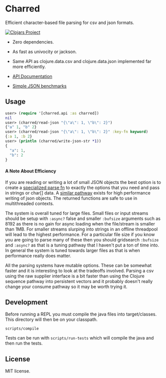 # Charred

Efficient character-based file parsing for csv and json formats.


[![Clojars Project](https://clojars.org/com.cnuernber/charred/latest-version.svg)](https://clojars.org/com.cnuernber/charred)

* Zero dependencies.
* As fast as univocity or jackson.
* Same API as clojure.data.csv and clojure.data.json implemented far more
  efficiently.


* [API Documentation](https://cnuernber.github.io/charred/)
* [Simple JSON benchmarks](https://github.com/cnuernber/fast-json)


## Usage

```clojure
user> (require '[charred.api :as charred])
nil
user> (charred/read-json "{\"a\": 1, \"b\": 2}")
{"a" 1, "b" 2}
user> (charred/read-json "{\"a\": 1, \"b\": 2}" :key-fn keyword)
{:a 1, :b 2}
user> (println (charred/write-json-str *1))
{
  "a": 1,
  "b": 2
}
```

#### A Note About Efficiency


If you are reading or writing a lot of small JSON objects the best option is to create a
[specialized parse fn](https://cnuernber.github.io/charred/charred.api.html#var-parse-json-fn)
to exactly the options that you need and pass in strings or char[] data.  A [similar pathway](https://cnuernber.github.io/charred/charred.api.html#var-write-json-fn) exists for high
performance writing of json objects.  The returned functions are safe to use in multithreaded
contexts.

The system is overall tuned for large files.  Small files or input streams should be setup with `:async?` false
and smaller `:bufsize` arguments such as 8192 as there is no gain for async loading when the file/stream is smaller than 1MB.
For smaller streams slurping into strings in an offline threadpool will lead to the highest performance.  For a particular
file size if you know you are going to parse many of these then you should gridsearch `:bufsize` and `:async?` as
that is a tuning pathway that I haven't put a ton of time into.  In general the system is tuned towards larger
files as that is when performance really does matter.

All the parsing systems have mutable options.  These can be somewhat faster and it is interesting to
look at the tradeoffs involved.  Parsing a csv using the raw supplier interface is a bit faster
than using the Clojure sequence pathway into persistent vectors and it probably doesn't really
change your consume pathway so it may be worth trying it.


## Development

Before running a REPL you must compile the java files into target/classes.  This directory
will then be on your classpath.

```console
scripts/compile
```

Tests can be run with `scripts/run-tests` which will compile the java and then run the tests.


## License

MIT license.
